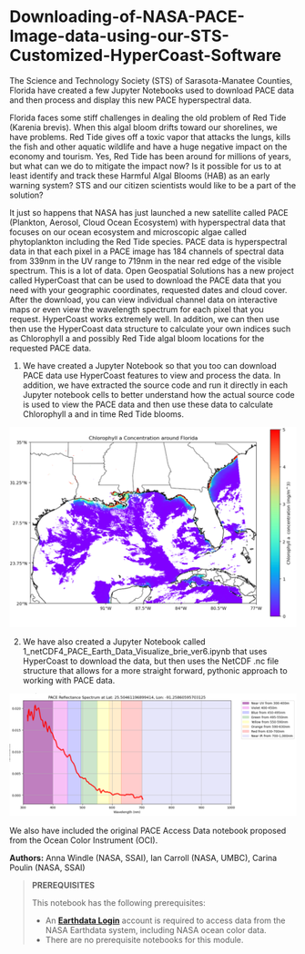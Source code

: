 # Downloading-of-NASA-PACE-Image-data-using-our-STS-Customized-HyperCoast-Software
The Science and Technology Society (STS) of Sarasota-Manatee Counties, Florida have created a few Jupyter Notebooks used to download PACE data and then process and display this new PACE hyperspectral data. 

Florida faces some stiff challenges in dealing the old problem of Red Tide (Karenia brevis). When this algal bloom drifts toward our shorelines, we have problems. Red Tide gives off a toxic vapor that attacks the lungs, kills the fish and other aquatic wildlife and have a huge negative impact on the economy and tourism. Yes, Red Tide has been around for millions of years, but what can we do to mitigate the impact now? Is it possible for us to at least identify and track these Harmful Algal Blooms (HAB) as an early warning system? STS and our citizen scientists would like to be a part of the solution?    

It just so happens that NASA has just launched a new satellite called PACE (Plankton, Aerosol, Cloud Ocean Ecosystem) with hyperspectral data that focuses on our ocean ecosystem and microscopic algae called phytoplankton including the Red Tide species. PACE data is hyperspectral data in that each pixel in a PACE image has 184 channels of spectral data from 339nm in the UV range to 719nm in the near red edge of the visible spectrum. This is a lot of data. Open Geospatial Solutions has a new project called HyperCoast that can be used to download the PACE data that you need with your geographic coordinates, requested dates and cloud cover. After the download, you can view individual channel data on interactive maps or even view the wavelength spectrum for each pixel that you request. HyperCoast works extremely well. In addition, we can then use then use the HyperCoast data structure to calculate your own indices such as Chlorophyll a and possibly Red Tide algal bloom locations for the requested PACE data. 

1) We have created a Jupyter Notebook so that you too can download PACE data use HyperCoast features to view and process the data. In addition, we have extracted the source code and run it directly in each Jupyter notebook cells to better understand how the actual source code is used to view the PACE data and then use these data to calculate Chlorophyll a and in time Red Tide blooms. 

![image1](chlor_a.png)

2) We have also created a Jupyter Notebook called 1_netCDF4_PACE_Earth_Data_Visualize_brie_ver6.ipynb that uses HyperCoast to download the data, but then uses the NetCDF .nc file structure that allows for a more straight forward, pythonic approach to working with PACE data. 

![image1](wavelength.png)

We also have included the original PACE Access Data notebook proposed from the Ocean Color Instrument (OCI).

**Authors:** Anna Windle (NASA, SSAI), Ian Carroll (NASA, UMBC), Carina Poulin (NASA, SSAI)

> **PREREQUISITES**
>
> This notebook has the following prerequisites:
> - An **<a href="https://urs.earthdata.nasa.gov/" target="_blank">Earthdata Login</a>**
>   account is required to access data from the NASA Earthdata system, including NASA ocean color data.
> - There are no prerequisite notebooks for this module.
